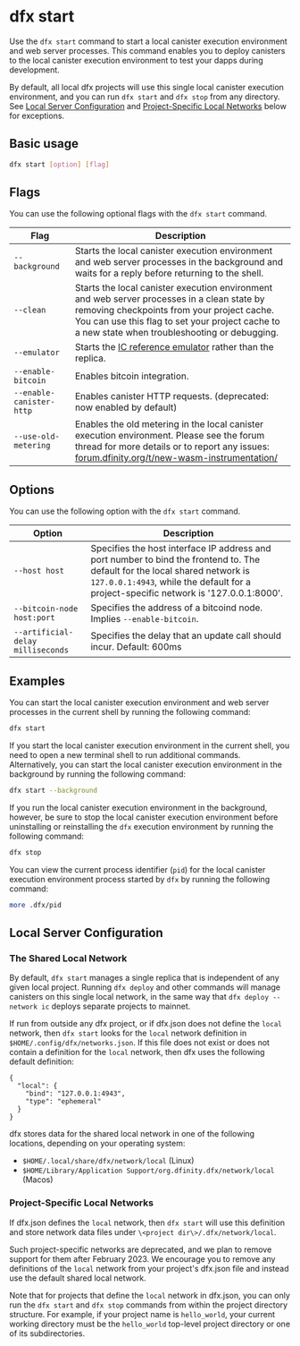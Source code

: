# dfx start

Use the `dfx start` command to start a local canister execution environment and web server processes. This command enables you to deploy canisters to the local canister execution environment to test your dapps during development.

By default, all local dfx projects will use this single local canister execution environment, and you can run `dfx start` and `dfx stop` from any directory.  See [Local Server Configuration](#local-server-configuration) and [Project-Specific Local Networks](#project-specific-local-networks) below for exceptions.

## Basic usage

``` bash
dfx start [option] [flag]
```

## Flags

You can use the following optional flags with the `dfx start` command.

| Flag              | Description                                                                                                                                                                                                                                  |
|-------------------|----------------------------------------------------------------------------------------------------------------------------------------------------------------------------------------------------------------------------------------------|
| `--background`           | Starts the local canister execution environment and web server processes in the background and waits for a reply before returning to the shell.                                                                                              |
| `--clean`                | Starts the local canister execution environment and web server processes in a clean state by removing checkpoints from your project cache. You can use this flag to set your project cache to a new state when troubleshooting or debugging. |
| `--emulator`      | Starts the [IC reference emulator](https://github.com/dfinity/ic-hs) rather than the replica.                                                                                                                                                |
| `--enable-bitcoin` | Enables bitcoin integration.                                                                                                                                                                                                                 |
| `--enable-canister-http` | Enables canister HTTP requests. (deprecated: now enabled by default)                                                                                                                                                                         |
| `--use-old-metering` | Enables the old metering in the local canister execution environment. Please see the forum thread for more details or to report any issues: [forum.dfinity.org/t/new-wasm-instrumentation/](https://forum.dfinity.org/t/new-wasm-instrumentation/22080) |

## Options

You can use the following option with the `dfx start` command.

| Option        | Description                                                                                                                                                                                                         |
|---------------|---------------------------------------------------------------------------------------------------------------------------------------------------------------------------------------------------------------------|
| `--host host` | Specifies the host interface IP address and port number to bind the frontend to. The default for the local shared network is `127.0.0.1:4943`, while the default for a project-specific network is '127.0.0.1:8000'. |
| `--bitcoin-node host:port` | Specifies the address of a bitcoind node. Implies `--enable-bitcoin`.                                                                                                                                               |
| `--artificial-delay milliseconds` | Specifies the delay that an update call should incur. Default: 600ms |

## Examples

You can start the local canister execution environment and web server processes in the current shell by running the following command:

``` bash
dfx start
```

If you start the local canister execution environment in the current shell, you need to open a new terminal shell to run additional commands. Alternatively, you can start the local canister execution environment in the background by running the following command:

``` bash
dfx start --background
```

If you run the local canister execution environment in the background, however, be sure to stop the local canister execution environment before uninstalling or reinstalling the `dfx` execution environment by running the following command:

``` bash
dfx stop
```

You can view the current process identifier (`pid`) for the local canister execution environment process started by `dfx` by running the following command:

``` bash
more .dfx/pid
```

## Local Server Configuration

### The Shared Local Network

By default, `dfx start` manages a single replica that is independent of any given local project.  Running `dfx deploy` and other commands will manage canisters on this single local network, in the same way that `dfx deploy --network ic` deploys separate projects to mainnet.

If run from outside any dfx project, or if dfx.json does not define the `local` network, then `dfx start` looks for the `local` network definition in `$HOME/.config/dfx/networks.json`. If this file does not exist or does not contain a definition for the `local` network, then dfx uses the following default definition:

```
{
  "local": {
    "bind": "127.0.0.1:4943",
    "type": "ephemeral"
  }
}
```

dfx stores data for the shared local network in one of the following locations, depending on your operating system:
- `$HOME/.local/share/dfx/network/local` (Linux)
- `$HOME/Library/Application Support/org.dfinity.dfx/network/local` (Macos)

### Project-Specific Local Networks

If dfx.json defines the `local` network, then `dfx start` will use this definition and store network data files under `\<project dir\>/.dfx/network/local`. 

Such project-specific networks are deprecated, and we plan to remove support for them after February 2023.  We encourage you to remove any definitions of the `local` network from your project's dfx.json file and instead use the default shared local network.

Note that for projects that define the `local` network in dfx.json, you can only run the `dfx start` and `dfx stop` commands from within the project directory structure. For example, if your project name is `hello_world`, your current working directory must be the `hello_world` top-level project directory or one of its subdirectories.

